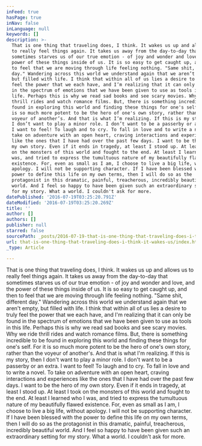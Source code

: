 ```yaml
---
inFeed: true
hasPage: true
inNav: false
inLanguage: null
keywords: []
description: >-
  That is one thing that traveling does, I think. It wakes us up and allows us
  to really feel things again. It takes us away from the day-to-day that
  sometimes starves us of our true emotion - of joy and wonder and love, and the
  power of these things inside of us. It is so easy to get caught up, and then
  to feel that we are moving through life feeling nothing. "Same shit, different
  day." Wandering across this world we understand again that we aren’t empty,
  but filled with life. I think that within all of us lies a desire to truly
  feel the power that we each have, and I’m realizing that it can only be found
  in the spectrum of emotions that we have been given to use as tools in this
  life. Perhaps this is why we read sad books and see scary movies. Why we ride
  thrill rides and watch romance films. But, there is something incredible to be
  found in exploring this world and finding these things for one's self. For it
  is so much more potent to be the hero of one's own story, rather than the
  voyeur of another’s. And that is what I’m realizing. If this is my story, then
  I don’t want to play a minor role. I don’t want to be a passerby or an extra.
  I want to feel! To laugh and to cry. To fall in love and to write a novel. To
  take on adventure with an open heart, craving interactions and experiences
  like the ones that I have had over the past few days. I want to be the hero of
  my own story. Even if it ends in tragedy, at least I stood up. At least I took
  on the monsters of this world and fought to the end. At least I learned who I
  was, and tried to express the tumultuous nature of my beautifully flawed
  existence. For, even as small as I am, I choose to live a big life, without
  apology. I will not be supporting character. If I have been blessed with the
  power to define this life on my own terms, then I will do so as the
  protagonist in this dramatic, painful, treacherous, incredibly beautiful
  world. And I feel so happy to have been given such an extraordinary setting
  for my story. What a world. I couldn't ask for more. 
datePublished: '2016-07-19T03:25:20.791Z'
dateModified: '2016-07-19T03:25:20.269Z'
title: ''
author: []
authors: []
publisher: null
starred: false
sourcePath: _posts/2016-07-19-that-is-one-thing-that-traveling-does-i-think-it-wakes-us.md
url: that-is-one-thing-that-traveling-does-i-think-it-wakes-us/index.html
_type: Article

---
```

That is one thing that traveling does, I think. It wakes us up and allows us to really feel things again. It takes us away from the day-to-day that sometimes starves us of our true emotion - of joy and wonder and love, and the power of these things inside of us. It is so easy to get caught up, and then to feel that we are moving through life feeling nothing. "Same shit, different day." Wandering across this world we understand again that we aren't empty, but filled with life. I think that within all of us lies a desire to truly feel the power that we each have, and I'm realizing that it can only be found in the spectrum of emotions that we have been given to use as tools in this life. Perhaps this is why we read sad books and see scary movies. Why we ride thrill rides and watch romance films. But, there is something incredible to be found in exploring this world and finding these things for one's self. For it is so much more potent to be the hero of one's own story, rather than the voyeur of another's. And that is what I'm realizing. If this is my story, then I don't want to play a minor role. I don't want to be a passerby or an extra. I want to feel! To laugh and to cry. To fall in love and to write a novel. To take on adventure with an open heart, craving interactions and experiences like the ones that I have had over the past few days. I want to be the hero of my own story. Even if it ends in tragedy, at least I stood up. At least I took on the monsters of this world and fought to the end. At least I learned who I was, and tried to express the tumultuous nature of my beautifully flawed existence. For, even as small as I am, I choose to live a big life, without apology. I will not be supporting character. If I have been blessed with the power to define this life on my own terms, then I will do so as the protagonist in this dramatic, painful, treacherous, incredibly beautiful world. And I feel so happy to have been given such an extraordinary setting for my story. What a world. I couldn't ask for more.